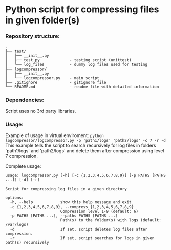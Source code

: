 # Python script for compressing files in given folder(s)

### Repository structure:
```
.
├── test/
│   ├── __init__.py
│   ├── test.py             - testing script (unittest)
│   └── log_files           - dummy log files used for testing
├── logcompressor/
│   ├── __init__.py
│   └── logcompressor.py    - main script
├── .gitignore              - gitignore file
└── README.md               - readme file with detailed information
```

### Dependencies:
Script uses no 3rd party libraries.

### Usage:
Example of usage in virtual enviroment:
```python logcompressor/logcompressor.py -p 'path1/logs' 'path2/logs' -c 7 -r -d```
This example tells the script to search recursively for log files in folders 'path1/logs' and 'path2/logs' and delete them after compression using level 7 compression. 

Complete usage:
```
usage: logcompressor.py [-h] [-c {1,2,3,4,5,6,7,8,9}] [-p PATHS [PATHS ...]] [-d] [-r]

Script for compressing log files in a given directory

options:
  -h, --help            show this help message and exit
  -c {1,2,3,4,5,6,7,8,9}, --compress {1,2,3,4,5,6,7,8,9}
                        Compression level 1-9 (default: 6)
  -p PATHS [PATHS ...], --paths PATHS [PATHS ...]
                        Path(s) to the folder(s) with logs (default: /var/logs)
  -d                    If set, script deletes log files after compression.
  -r                    If set, script searches for logs in given path(s) recursively
  ```